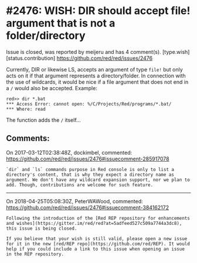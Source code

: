 
#2476: WISH: DIR should accept file! argument that is not a folder/directory
================================================================================
Issue is closed, was reported by meijeru and has 4 comment(s).
[type.wish] [status.contribution]
<https://github.com/red/red/issues/2476>

Currently, DIR or likewise LS, accepts an argument of type `file!` but only acts on it if that argument represents a directory/folder. In connection with the use of wildcards, it would be nice if a file argument that does not end in a `/` would also be accepted. Example:
```
red>> dir *.bat
*** Access Error: cannot open: %/C/Projects/Red/programs/*.bat/
*** Where: read
```
 The function adds the `/` itself...


Comments:
--------------------------------------------------------------------------------

On 2017-03-12T02:38:48Z, dockimbel, commented:
<https://github.com/red/red/issues/2476#issuecomment-285917078>

    `dir` and `ls` commands purpose in Red console is only to list a directory's content, that is why they expect a directory name as argument. We don't have any wildcard expansion support, nor we plan to add. Though, contributions are welcome for such feature.

--------------------------------------------------------------------------------

On 2018-04-25T05:08:30Z, PeterWAWood, commented:
<https://github.com/red/red/issues/2476#issuecomment-384162172>

    Following the introduction of the [Red REP repository for enhancements and wishes](https://gitter.im/red/red?at=5adfeed527c509a7744a3dc8), this issue is being closed.
    
    If you believe that your wish is still valid, please open a new issue for it in the new [red/REP repo](https://github.com/red/REP). It would help if you could include a link to this issue when opening an issue in the REP repository.

